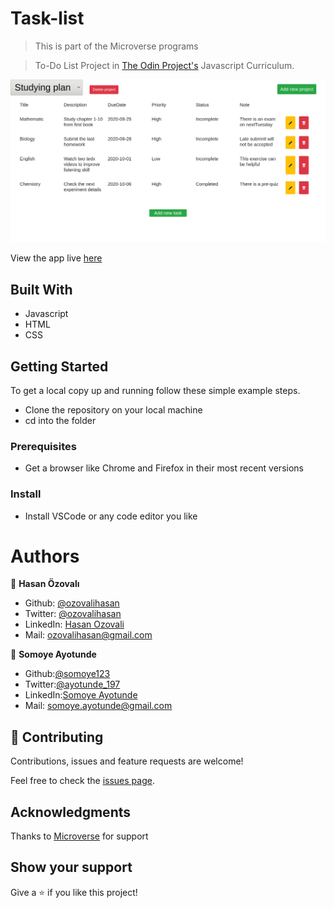 # Task-list

> This is part of the Microverse programs

> To-Do List Project in [The Odin Project's](https://www.theodinproject.com/courses/javascript/lessons/todo-list) Javascript Curriculum.

![screenshot](screenshot_project.png)

View the app live [here](https://rawcdn.githack.com/somoye123/task-list/e078ca25ea9395bd0af7be45c13fbdaf51698326/dist/index.html)

## Built With

- Javascript
- HTML
- CSS

## Getting Started

To get a local copy up and running follow these simple example steps.

- Clone the repository on your local machine
- cd into the folder

### Prerequisites

- Get a browser like Chrome and Firefox in their most recent versions

### Install

- Install VSCode or any code editor you like

# Authors

👤 **Hasan Özovalı**

- Github: [@ozovalihasan](https://github.com/ozovalihasan)
- Twitter: [@ozovalihasan](https://twitter.com/ozovalihasan)
- LinkedIn: [Hasan Ozovali](https://www.linkedin.com/in/hasan-ozovali/)
- Mail: [ozovalihasan@gmail.com](ozovalihasan@gmail.com)

👤 **Somoye Ayotunde**

- Github:[@somoye123](https://github.com/somoye123)
- Twitter:[@ayotunde_197](https://twitter.com/ayotunde_197)
- LinkedIn:[Somoye Ayotunde](https://www.linkedin.com/in/somoye-ayotunde-03a471161)
- Mail: [somoye.ayotunde@gmail.com](somoye.ayotunde@gmail.com)

## 🤝 Contributing

Contributions, issues and feature requests are welcome!

Feel free to check the [issues page](https://github.com/somoye123/task-list/issues).

## Acknowledgments

Thanks to [Microverse](https://www.microverse.org/) for support

## Show your support

Give a ⭐️ if you like this project!
